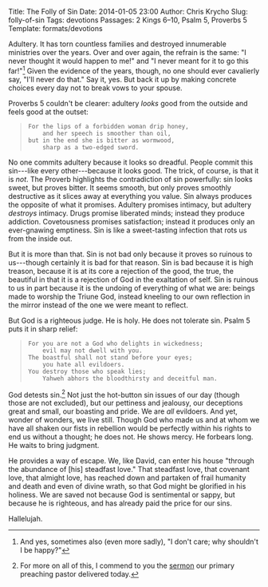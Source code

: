 Title: The Folly of Sin
Date: 2014-01-05 23:00
Author: Chris Krycho
Slug: folly-of-sin
Tags: devotions
Passages: 2 Kings 6–10, Psalm 5, Proverbs 5
Template: formats/devotions

Adultery. It has torn countless families and destroyed innumerable ministries over the years. Over and over again, the refrain is the same: "I never thought it would happen to me!" and "I never meant for it to go this far!"[^adultery-1] Given the evidence of the years, though, no one should ever cavalierly say, "I'll never do that." Say it, yes. But back it up by making concrete choices every day not to break vows to your spouse.

Proverbs 5 couldn't be clearer: adultery *looks* good from the outside and feels good at the outset:

>     For the lips of a forbidden woman drip honey,
>         and her speech is smoother than oil,
>     but in the end she is bitter as wormwood,
>         sharp as a two-edged sword.

No one commits adultery because it looks so dreadful. People commit this sin---like every other---because it looks good. The trick, of course, is that it is *not*. The Proverb highlights the contradiction of sin powerfully: sin looks sweet, but proves bitter. It seems smooth, but only proves smoothly destructive as it slices away at everything you value. Sin always produces the opposite of what it promises. Adultery promises intimacy, but adultery *destroys* intimacy. Drugs promise liberated minds; instead they produce addiction. Covetousness promises satisfaction; instead it produces only an ever-gnawing emptiness. Sin is like a sweet-tasting infection that rots us from the inside out.

But it is more than that. Sin is not bad only because it proves so ruinous to us---though certainly it is bad for that reason. Sin is bad because it is high treason, because it is at its core a rejection of the good, the true, the beautiful in that it is a rejection of God in the exaltation of self. Sin is ruinous to us in part because it is the undoing of everything of what we are: beings made to worship the Triune God, instead kneeling to our own reflection in the mirror instead of the one we were meant to reflect.

But God is a righteous judge. He is holy. He does not tolerate sin. Psalm 5 puts it in sharp relief:

>     For you are not a God who delights in wickedness;
>         evil may not dwell with you.
>     The boastful shall not stand before your eyes;
>         you hate all evildoers.
>     You destroy those who speak lies;
>         Yahweh abhors the bloodthirsty and deceitful man.

God detests sin.[^sin-sermon] Not just the hot-button sin issues of our day (though those are not excluded), but our pettiness and jealousy, our deceptions great and small, our boasting and pride. We are *all* evildoers. And yet, wonder of wonders, we live still. Though God who made us and at whom we have all shaken our fists in rebellion would be perfectly within his rights to end us without a thought; he does not. He shows mercy. He forbears long. He waits to bring judgment.

He provides a way of escape. We, like David, can enter his house "through the abundance of [his] steadfast love." That steadfast love, that covenant love, that almight love, has reached down and partaken of frail humanity and death and even of divine wrath, so that God might be glorified in his holiness. We are saved not because God is sentimental or sappy, but because he is righteous, and has already paid the price for our sins.

Hallelujah.

[^adultery-1]: And yes, sometimes also (even more sadly), "I don't care; why shouldn't I be happy?"

[^sin-sermon]: For more on all of this, I commend to you the [sermon][sermon] our primary preaching pastor delivered today.

[sermon]: http://www.sermonaudio.com/sermoninfo.asp?sermonID=15141146471